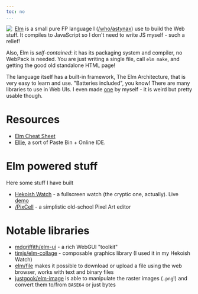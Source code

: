 ```yaml
---
toc: no
...
```


<img src="https://avatars3.githubusercontent.com/u/20698192?s=64&v=4" style="float: left; margin-right: 0.5em;">

[Elm](https://elm-lang.org/) is a small pure FP language I ([/who/astynax]()) use to build the Web stuff. It compiles to JavaScript so I don't need to write JS myself - such a relief!

Also, Elm is *self-contained*: it has its packaging system and compiler, no WebPack is needed. You are just writing a single file, call `elm make`, and getting the good old standalone HTML page!

The language itself has a built-in framework, The Elm Architecture, that is very easy to learn and use. "Batteries included", you know! There are many libraries to use in Web UIs. I even made [one](https://github.com/astynax/tea-combine/) by myself - it is weird but pretty usable though.

# Resources

- [Elm Cheat Sheet](https://lucamug.github.io/elm-cheat-sheet/)
- [Ellie](https://ellie-app.com), a sort of Paste Bin + Online IDE.

# Elm powered stuff

Here some stuff I have built

- [Hekoish Watch](https://github.com/astynax/elm-hekoish-watch/) - a fullscreen watch (the cryptic one, actually). Live [demo](https://astynax.me/elm-hekoish-watch/)
- [/PixCell]() - a simplistic old-school Pixel Art editor

# Notable libraries

- [mdgriffith/elm-ui](https://package.elm-lang.org/packages/mdgriffith/elm-ui/latest/) - a rich WebGUI "toolkit"
- [timjs/elm-collage](https://package.elm-lang.org/packages/timjs/elm-collage/latest/) - composable graphics library (I used it in my Hekoish Watch)
- [elm/file](https://package.elm-lang.org/packages/elm/file/latest/) makes it possible to download or upload a file using the web browser, works with text and binary files
- [justgook/elm-image](https://package.elm-lang.org/packages/justgook/elm-image/latest/) is able to manipulate the raster images (`.png`!) and convert them to/from `BASE64` or just bytes